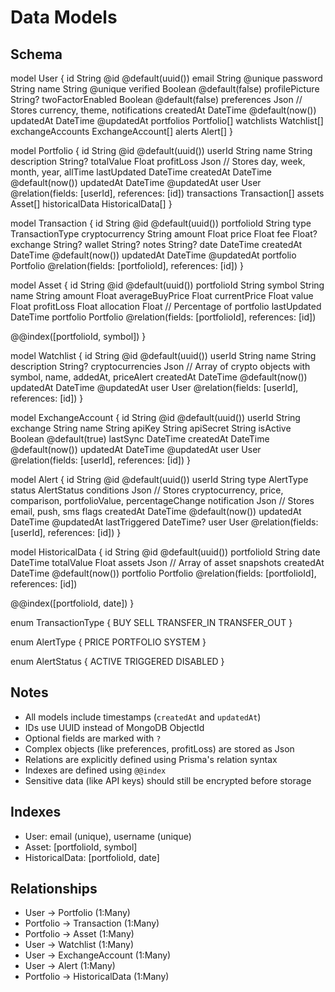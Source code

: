 # Data Models

## Schema

model User {
  id              String           @id @default(uuid())
  email           String           @unique
  password        String
  name        String           @unique
  verified        Boolean          @default(false)
  profilePicture  String?
  twoFactorEnabled Boolean         @default(false)
  preferences     Json             // Stores currency, theme, notifications
  createdAt       DateTime         @default(now())
  updatedAt       DateTime         @updatedAt
  portfolios      Portfolio[]
  watchlists      Watchlist[]
  exchangeAccounts ExchangeAccount[]
  alerts          Alert[]
}

model Portfolio {
  id          String        @id @default(uuid())
  userId      String
  name        String
  description String?
  totalValue  Float
  profitLoss  Json         // Stores day, week, month, year, allTime
  lastUpdated DateTime
  createdAt   DateTime     @default(now())
  updatedAt   DateTime     @updatedAt
  user        User         @relation(fields: [userId], references: [id])
  transactions Transaction[]
  assets      Asset[]
  historicalData HistoricalData[]
}

model Transaction {
  id            String    @id @default(uuid())
  portfolioId   String
  type          TransactionType
  cryptocurrency String
  amount        Float
  price         Float
  fee           Float?
  exchange      String?
  wallet        String?
  notes         String?
  date          DateTime
  createdAt     DateTime  @default(now())
  updatedAt     DateTime  @updatedAt
  portfolio     Portfolio @relation(fields: [portfolioId], references: [id])
}

model Asset {
  id              String    @id @default(uuid())
  portfolioId     String
  symbol          String
  name            String
  amount          Float
  averageBuyPrice Float
  currentPrice    Float
  value           Float
  profitLoss      Float
  allocation      Float    // Percentage of portfolio
  lastUpdated     DateTime
  portfolio       Portfolio @relation(fields: [portfolioId], references: [id])

  @@index([portfolioId, symbol])
}

model Watchlist {
  id             String    @id @default(uuid())
  userId         String
  name           String
  description    String?
  cryptocurrencies Json    // Array of crypto objects with symbol, name, addedAt, priceAlert
  createdAt      DateTime  @default(now())
  updatedAt      DateTime  @updatedAt
  user           User      @relation(fields: [userId], references: [id])
}

model ExchangeAccount {
  id          String    @id @default(uuid())
  userId      String
  exchange    String
  name        String
  apiKey      String
  apiSecret   String
  isActive    Boolean   @default(true)
  lastSync    DateTime
  createdAt   DateTime  @default(now())
  updatedAt   DateTime  @updatedAt
  user        User      @relation(fields: [userId], references: [id])
}

model Alert {
  id            String      @id @default(uuid())
  userId        String
  type          AlertType
  status        AlertStatus
  conditions    Json        // Stores cryptocurrency, price, comparison, portfolioValue, percentageChange
  notification  Json        // Stores email, push, sms flags
  createdAt     DateTime    @default(now())
  updatedAt     DateTime    @updatedAt
  lastTriggered DateTime?
  user          User        @relation(fields: [userId], references: [id])
}

model HistoricalData {
  id          String    @id @default(uuid())
  portfolioId String
  date        DateTime
  totalValue  Float
  assets      Json      // Array of asset snapshots
  createdAt   DateTime  @default(now())
  portfolio   Portfolio @relation(fields: [portfolioId], references: [id])

  @@index([portfolioId, date])
}

enum TransactionType {
  BUY
  SELL
  TRANSFER_IN
  TRANSFER_OUT
}

enum AlertType {
  PRICE
  PORTFOLIO
  SYSTEM
}

enum AlertStatus {
  ACTIVE
  TRIGGERED
  DISABLED
}

## Notes
- All models include timestamps (`createdAt` and `updatedAt`)
- IDs use UUID instead of MongoDB ObjectId
- Optional fields are marked with `?`
- Complex objects (like preferences, profitLoss) are stored as Json
- Relations are explicitly defined using Prisma's relation syntax
- Indexes are defined using `@@index`
- Sensitive data (like API keys) should still be encrypted before storage

## Indexes
- User: email (unique), username (unique)
- Asset: [portfolioId, symbol]
- HistoricalData: [portfolioId, date]

## Relationships
- User -> Portfolio (1:Many)
- Portfolio -> Transaction (1:Many)
- Portfolio -> Asset (1:Many)
- User -> Watchlist (1:Many)
- User -> ExchangeAccount (1:Many)
- User -> Alert (1:Many)
- Portfolio -> HistoricalData (1:Many)


